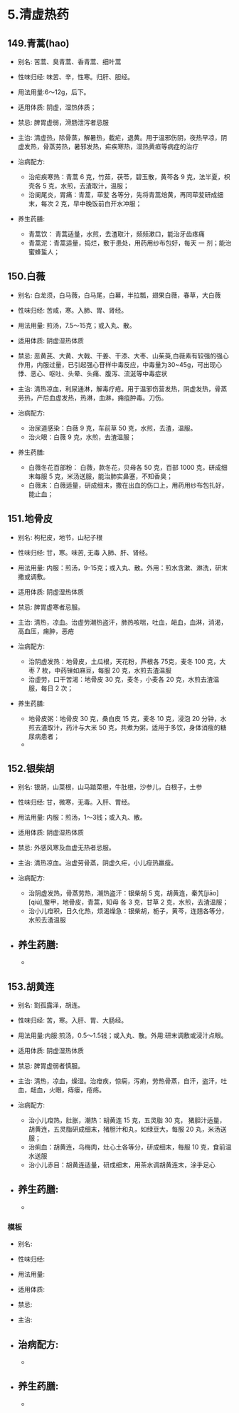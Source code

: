 # 5.清虚热药

## 149.青蒿(hao)

- 别名: 苦蒿、臭青蒿、香青蒿、细叶蒿
- 性味归经: 味苦、辛，性寒。归肝、胆经。
- 用法用量:6～12g，后下。
- 适用体质: 阴虚，湿热体质；
- 禁忌: 脾胃虚弱，滑肠泄泻者忌服

- 主治: 清虚热，除骨蒸，解暑热，截疟，退黄。用于温邪伤阴，夜热早凉，阴虚发热，骨蒸劳热，暑邪发热，疟疾寒热，湿热黄疸等病症的治疗
- 治病配方: 
  - 治疟疾寒热：青蒿 6 克，竹茹，茯苓，碧玉散，黄芩各 9 克，法半夏，枳壳各 5 克，水煎，去渣取汁，温服；
  - 治阑尾炎，胃痛：青蒿，荜苃 各等分，先将青蒿焙黄，再同荜苃研成细末，每次 2 克，早中晚饭前白开水冲服；
  
- 养生药膳: 
  - 青蒿饮： 青蒿适量，水煎，去渣取汁，频频漱口，能治牙齿疼痛
  - 青蒿泥：青蒿适量，捣烂，敷于患处，用药用纱布包好，每天 一 剂；能治蜜蜂蜇人；


## 150.白薇

- 别名: 白龙须，白马薇，白马尾，白幕，半拉瓢，翅果白薇，春草，大白薇
- 性味归经: 苦咸，寒。入肺、胃、肾经。
- 用法用量: 煎汤，7.5～15克；或入丸、散。
- 适用体质: 阴虚湿热体质
- 禁忌: 恶黄芪、大黄、大戟、干姜、干漆、大枣、山茱萸,白薇素有较强的强心作用，内服过量，已引起强心苷样中毒反应，中毒量为30~45g，可出现心悸、恶心、呕吐、头晕、头痛、腹泻、流涎等中毒症状

- 主治: 清热凉血，利尿通淋，解毒疗疮。用于温邪伤营发热，阴虚发热，骨蒸劳热，产后血虚发热，热淋，血淋，痈疽肿毒。刀伤。
- 治病配方: 
  - 治尿道感染：白薇 9 克，车前草 50 克，水煎，去渣，温服。
  - 治火眼：白薇 9 克，水煎，去渣温服；
  
- 养生药膳: 
  - 白薇冬花百部粉： 白薇，款冬花，贝母各 50 克，百部 1000 克，研成细末每服 5 克，米汤送服，能治肺实鼻塞，不知香臭；
  - 白薇末：白薇适量，研成细末，撒在出血的伤口上，用药用纱布包扎好，能止血；


## 151.地骨皮

- 别名: 枸杞皮，地节，山杞子根
- 性味归经: 甘，寒。味苦, 无毒 入肺、肝、肾经。
- 用法用量: 内服：煎汤，9-15克；或入丸、散。外用：煎水含漱、淋洗，研末撒或调敷。
- 适用体质: 阴虚湿热体质
- 禁忌: 脾胃虚寒者忌服。

- 主治: 清热，凉血。治虚劳潮热盗汗，肺热咳喘，吐血，衄血，血淋，消渴，高血压，痈肿，恶疮
- 治病配方: 
  - 治阴虚发热：地骨皮，土瓜根，天花粉，芦根各 75克，麦冬 100 克，大枣 7 枚，中药锉如麻豆，每服 20 克，水煎去渣温服
  - 治虚劳，口干苦渴：地骨皮 30 克，麦冬，小麦各 20 克，水煎去渣温服，每日 2 次；
  
- 养生药膳: 
  - 地骨皮粥：地骨皮 30 克，桑白皮 15 克，麦冬 10 克，浸泡 20 分钟，水煎去渣取汁，药汁与大米 50 克，共煮为粥，适用于多饮，身体消瘦的糖尿病患者；
  - 


## 152.银柴胡

- 别名: 银胡，山菜根，山马踏菜根，牛肚根，沙参儿，白根子，土参
- 性味归经: 甘，微寒，无毒。入肝、胃经。
- 用法用量: 内服：煎汤，1～3钱；或入丸、散。
- 适用体质: 阴虚湿热体质
- 禁忌: 外感风寒及血虚无热者忌服。

- 主治: 清热凉血。治虚劳骨蒸，阴虚久疟，小儿疳热羸瘦。
- 治病配方: 
  - 治阴虚发热，骨蒸劳热，潮热盗汗：银柴胡 5 克，胡黄连，秦艽[jiāo] [qiú],鳖甲，地骨皮，青蒿，知母 各 3 克，甘草 2 克，水煎，去渣温服；
  - 治小儿疳积，日久化热，烦渴燥急：银柴胡，栀子，黄芩，连翘各等分，水煎去渣温服
  
- 养生药膳: 
  -
  -


## 153.胡黄连

- 别名: 割孤露泽，胡连。
- 性味归经: 苦，寒。入肝、胃、大肠经。
- 用法用量:内服:煎汤，0.5～1.5钱；或入丸、散。外用:研末调敷或浸汁点眼。
- 适用体质: 阴虚湿热体质
- 禁忌: 脾胃虚弱者慎服。

- 主治: 清热，凉血，燥湿。治疳疾，惊痫，泻痢，劳热骨蒸，自汗，盗汗，吐血，衄血，火眼，痔瘘，疮疡。
- 治病配方: 
  - 治小儿疳热，肚胀，潮热：胡黄连 15 克，五灵脂 30 克， 猪胆汁适量，胡黄连，五灵脂研成细末，猪胆汁和丸，如绿豆大，每服 20 丸，米汤送服；
  - 治痢血：胡黄连，乌梅肉，灶心土各等分，研成细末，每服 10 克，食前温水送服
  - 治小儿赤目：胡黄连适量，研成细末，用茶水调胡黄连末，涂手足心
  
- 养生药膳: 
  -
  -






### 模板

- 别名: 
- 性味归经: 
- 用法用量:
- 适用体质: 
- 禁忌: 

- 主治: 
- 治病配方: 
  - 
  - 
  
- 养生药膳: 
  -
  -
